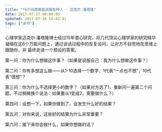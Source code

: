 ```yaml
---
title: "*6个问题竟能说服各种人 - 迈克尔.潘塔隆"
date: 2017-07-27 08:00:00
updated: 2017-07-26 14:42:41
tags: ["读书"]
---
```

心理学家迈克尔·潘塔隆博士经过15年潜心研究，将几代顶尖心理学家的研究精华凝缩在这6个万能问题上，通过谈话过程中的反复设问，让对方不自觉地在思维上跟随你，并
最终走进一个预设的答案。

  

第一问：你为什么想做这件事？（如果是说服自己：我为什么想做这件事？）  

第二问：你有多想这么做——从1-10选择一个数字，1代表“一点也不想”，10代表“很想”？  

第三问：你为什么不选择更小的数字？（如果对方选了1，重新问一遍第二个问题，不过稍微换个说法：如果要从1变成2，需要做什么？）  

第四问：设想一下，如果你做到了，会发生什么好的结果？

第五问：对你来说，这些好的结果为什么非常重要？

第六问：接下来你会做什么，如果你想做的话？

  

